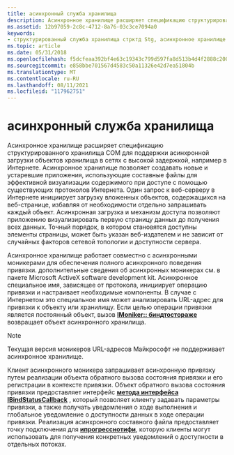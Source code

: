 ```yaml
---
title: асинхронный служба хранилища
description: Асинхронное хранилище расширяет спецификацию структурированного хранилища COM для поддержки асинхронной загрузки объектов хранилища в сетях с высокой задержкой, например в Интернете.
ms.assetid: 12b97059-2c8c-4712-8a76-03c3ce7094a0
keywords:
- структурированный служба хранилища стрктд Stg, асинхронное хранилище
ms.topic: article
ms.date: 05/31/2018
ms.openlocfilehash: f5dcfeaa392bf4e63c19343c799d597fa8d513b4d4f2888c200b36af916ce27b
ms.sourcegitcommit: e858bbe701567d4583c50a11326e42d7ea51804b
ms.translationtype: MT
ms.contentlocale: ru-RU
ms.lasthandoff: 08/11/2021
ms.locfileid: "117962751"
---
```

# <a name="asynchronous-storage"></a>асинхронный служба хранилища

Асинхронное хранилище расширяет спецификацию структурированного хранилища COM для поддержки асинхронной загрузки объектов хранилища в сетях с высокой задержкой, например в Интернете. Асинхронное хранилище позволяет создавать новые и устаревшие приложения, использующие составные файлы для эффективной визуализации содержимого при доступе с помощью существующих протоколов Интернета. Один запрос к веб-серверу в Интернете инициирует загрузку вложенных объектов, содержащихся на веб-странице, избавляя от необходимости отдельно запрашивать каждый объект. Асинхронная загрузка и механизм доступа позволяют приложению визуализировать первую страницу данных до получения всех данных. Точный порядок, в котором становятся доступны элементы страницы, может быть указан веб-издателем и не зависит от случайных факторов сетевой топологии и доступности сервера.

Асинхронное хранилище работает совместно с асинхронными моникерами для обеспечения полного асинхронного поведения привязки. дополнительные сведения об асинхронных моникерах см. в пакете Microsoft ActiveX software development kit. Асинхронное специальное имя, зависящее от протокола, инициирует операцию привязки и настраивает необходимые компоненты. В случае с Интернетом это специальное имя может анализировать URL-адрес для привязки к объекту или хранилищу. Если целью операции привязки является постоянный объект, вызов [**IMoniker:: биндтостораже**](/windows/win32/api/objidl/nf-objidl-imoniker-bindtostorage) возвращает объект асинхронного хранилища.

> [!Note]  
> Текущая версия моникеров URL-адресов Майкрософт не поддерживает асинхронное хранилище.

 

Клиент асинхронного моникера запрашивает асинхронную привязку путем реализации объекта обратного вызова состояния привязки и его регистрации в контексте привязки. Объект обратного вызова состояния привязки предоставляет интерфейс [**метода интерфейса IBindStatusCallback**](/previous-versions/windows/internet-explorer/ie-developer/platform-apis/ms775060(v=vs.85)) , который позволяет клиенту задавать параметры привязки, а также получать уведомления о ходе выполнения и глобальное уведомление о доступности данных в ходе операции привязки. Реализация асинхронного составного файла предоставляет точку подключения для [**ипрогресснотифи**](/windows/win32/api/objidl/nn-objidl-iprogressnotify), которую клиенты могут использовать для получения конкретных уведомлений о доступности в отдельных потоках.

 

 